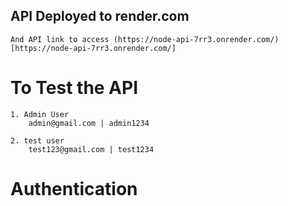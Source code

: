 ## API Deployed to render.com

    And API link to access (https://node-api-7rr3.onrender.com/)[https://node-api-7rr3.onrender.com/]

# To Test the API

    1. Admin User
        admin@gmail.com | admin1234

    2. test user
        test123@gmail.com | test1234

# Authentication
